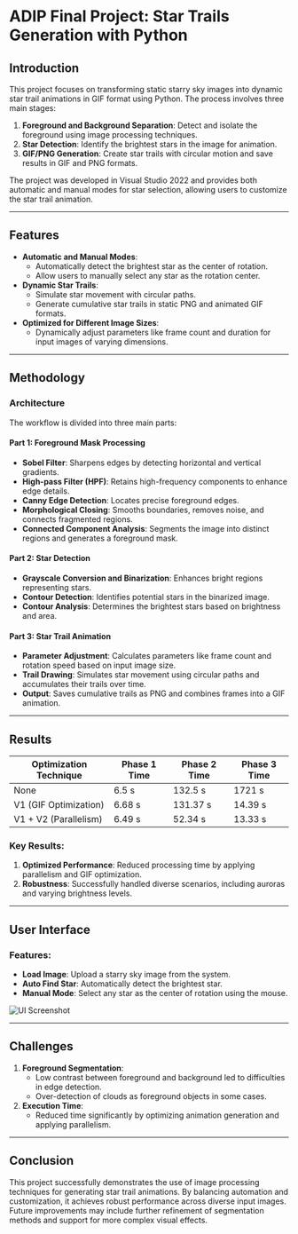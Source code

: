 # ADIP Final Project: Star Trails Generation with Python

## Introduction  
This project focuses on transforming static starry sky images into dynamic star trail animations in GIF format using Python. The process involves three main stages:
1. **Foreground and Background Separation**: Detect and isolate the foreground using image processing techniques.
2. **Star Detection**: Identify the brightest stars in the image for animation.
3. **GIF/PNG Generation**: Create star trails with circular motion and save results in GIF and PNG formats.

The project was developed in Visual Studio 2022 and provides both automatic and manual modes for star selection, allowing users to customize the star trail animation.

---

## Features  
- **Automatic and Manual Modes**:
  - Automatically detect the brightest star as the center of rotation.
  - Allow users to manually select any star as the rotation center.
- **Dynamic Star Trails**:
  - Simulate star movement with circular paths.
  - Generate cumulative star trails in static PNG and animated GIF formats.
- **Optimized for Different Image Sizes**:
  - Dynamically adjust parameters like frame count and duration for input images of varying dimensions.

---

## Methodology  
### Architecture  
The workflow is divided into three main parts:

#### **Part 1: Foreground Mask Processing**
- **Sobel Filter**: Sharpens edges by detecting horizontal and vertical gradients.  
- **High-pass Filter (HPF)**: Retains high-frequency components to enhance edge details.  
- **Canny Edge Detection**: Locates precise foreground edges.  
- **Morphological Closing**: Smooths boundaries, removes noise, and connects fragmented regions.  
- **Connected Component Analysis**: Segments the image into distinct regions and generates a foreground mask.

#### **Part 2: Star Detection**
- **Grayscale Conversion and Binarization**: Enhances bright regions representing stars.  
- **Contour Detection**: Identifies potential stars in the binarized image.  
- **Contour Analysis**: Determines the brightest stars based on brightness and area.  

#### **Part 3: Star Trail Animation**
- **Parameter Adjustment**: Calculates parameters like frame count and rotation speed based on input image size.  
- **Trail Drawing**: Simulates star movement using circular paths and accumulates their trails over time.  
- **Output**: Saves cumulative trails as PNG and combines frames into a GIF animation.

---

## Results  

| Optimization Technique | Phase 1 Time | Phase 2 Time | Phase 3 Time |  
|-------------------------|--------------|--------------|--------------|  
| None                   | 6.5 s        | 132.5 s      | 1721 s       |  
| V1 (GIF Optimization)  | 6.68 s       | 131.37 s     | 14.39 s      |  
| V1 + V2 (Parallelism)  | 6.49 s       | 52.34 s      | 13.33 s      |  

### Key Results:  
1. **Optimized Performance**: Reduced processing time by applying parallelism and GIF optimization.  
2. **Robustness**: Successfully handled diverse scenarios, including auroras and varying brightness levels.

---

## User Interface  

### Features:  
- **Load Image**: Upload a starry sky image from the system.  
- **Auto Find Star**: Automatically detect the brightest star.  
- **Manual Mode**: Select any star as the center of rotation using the mouse.  

![UI Screenshot](images/ui_example.png)

---

## Challenges  
1. **Foreground Segmentation**:  
   - Low contrast between foreground and background led to difficulties in edge detection.  
   - Over-detection of clouds as foreground objects in some cases.  
2. **Execution Time**:  
   - Reduced time significantly by optimizing animation generation and applying parallelism.

---

## Conclusion  
This project successfully demonstrates the use of image processing techniques for generating star trail animations. By balancing automation and customization, it achieves robust performance across diverse input images. Future improvements may include further refinement of segmentation methods and support for more complex visual effects.

